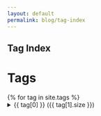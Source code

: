 ```yaml
---
layout: default
permalink: blog/tag-index
---
```

<link rel="stylesheet" href="/assets/css/tags.css">
<section class = "hero is-info is-bold">
  <div class = "hero-body">
    <div class = "container">
      <h1 class = "title">
      Tag Index
      </h1>
    </div>
  </div>
</section>
<div class="hero-body">
    <div class = "container"> 
      <h1 class = "title">Tags</h1>
      {% for tag in site.tags %}               
      <details>
      <summary>
      {{ tag[0] }}<span> ({{ tag[1].size }})</span>
      </summary>                
          <p>
          {% for post in tag[1] %}
          <ul>
          <li><a href="{{ post.url }}"> {{post.title }}</a> — {{ post.date | date_to_string }}
          </li>
          </ul>
          {% endfor %}
          </p>

      </details>
  {% endfor %}
    </div>
</div>

<script>
function openTags(id) {
  var x = document.getElementById(id);
  if (x.className.indexOf("w3-show") == -1) {
    x.className += " w3-show";
  } else { 
    x.className = x.className.replace(" w3-show", "");
  }
}
</script>
